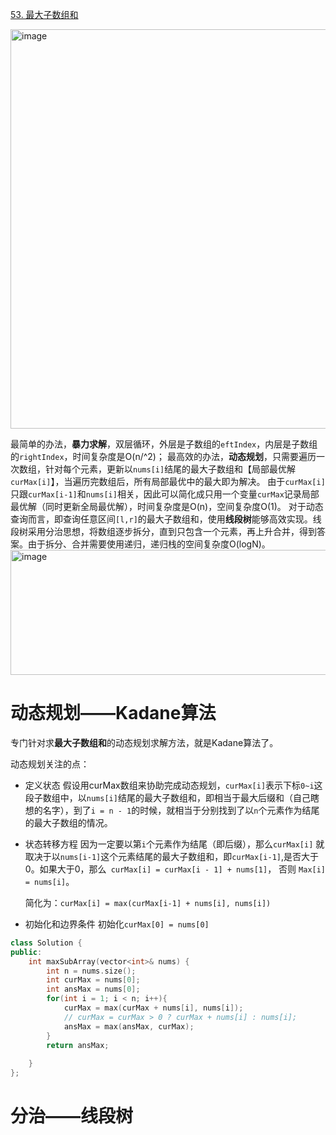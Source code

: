 [53. 最大子数组和](https://leetcode.cn/problems/maximum-subarray/description/?envType=study-plan-v2&envId=top-interview-150)

<img width="755" height="639" alt="image" src="https://github.com/user-attachments/assets/555e086f-e920-4035-8506-b40472341d0b" />

最简单的办法，**暴力求解**，双层循环，外层是子数组的`eftIndex`，内层是子数组的`rightIndex`，时间复杂度是O(n/^2)；
最高效的办法，**动态规划**，只需要遍历一次数组，针对每个元素，更新以`nums[i]`结尾的最大子数组和【局部最优解`curMax[i]`】，当遍历完数组后，所有局部最优中的最大即为解决。
由于`curMax[i]`只跟`curMax[i-1]`和`nums[i]`相关，因此可以简化成只用一个变量`curMax`记录局部最优解（同时更新全局最优解），时间复杂度是O(n)，空间复杂度O(1)。
对于动态查询而言，即查询任意区间`[l,r]`的最大子数组和，使用**线段树**能够高效实现。线段树采用分治思想，将数组逐步拆分，直到只包含一个元素，再上升合并，得到答案。由于拆分、合并需要使用递归，递归栈的空间复杂度O(logN)。
<img width="555" height="200" alt="image" src="https://github.com/user-attachments/assets/8c907404-7c44-4e3c-9847-633bdadca026" />

# 动态规划——Kadane算法
专门针对求**最大子数组和**的动态规划求解方法，就是Kadane算法了。

动态规划关注的点：
+ 定义状态
  假设用curMax数组来协助完成动态规划，`curMax[i]`表示下标`0~i`这段子数组中，以`nums[i]`结尾的最大子数组和，即相当于最大后缀和（自己瞎想的名字），到了`i = n - 1`的时候，就相当于分别找到了以`n`个元素作为结尾的最大子数组的情况。
+ 状态转移方程
  因为一定要以第`i`个元素作为结尾（即后缀），那么`curMax[i]` 就取决于以`nums[i-1]`这个元素结尾的最大子数组和，即`curMax[i-1]`,是否大于0。如果大于0，那么` curMax[i] = curMax[i - 1] + nums[1]`， 否则 `Max[i] = nums[i]`。

  简化为：`curMax[i] = max(curMax[i-1] + nums[i], nums[i])`

+ 初始化和边界条件
  初始化`curMax[0] = nums[0]`

```cpp
class Solution {
public:
    int maxSubArray(vector<int>& nums) {
        int n = nums.size();
        int curMax = nums[0];
        int ansMax = nums[0];
        for(int i = 1; i < n; i++){
            curMax = max(curMax + nums[i], nums[i]);
            // curMax = curMax > 0 ? curMax + nums[i] : nums[i];
            ansMax = max(ansMax, curMax);
        }
        return ansMax;
        
    }
};

```


# 分治——线段树
